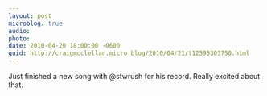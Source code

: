 ```yaml
---
layout: post
microblog: true
audio: 
photo: 
date: 2010-04-20 18:00:00 -0600
guid: http://craigmcclellan.micro.blog/2010/04/21/t12595303750.html
---
```

Just finished a new song with @stwrush for his record. Really excited about that.
